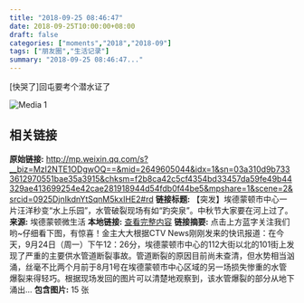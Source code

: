 ```yaml
---
title: "2018-09-25 08:46:47"
date: 2018-09-25T10:00:00+08:00
draft: false
categories: ["moments","2018","2018-09"]
tags: ["朋友圈","生活记录"]
summary: "2018-09-25 08:46:47..."
---
```


[快哭了]回屯要考个潜水证了

![Media 1](/Moments/photos/2018-09-25/201809250846470.jpg)

## 相关链接

**原始链接:** http://mp.weixin.qq.com/s?__biz=MzI2NTE1ODgwOQ==&mid=2649605044&idx=1&sn=03a310d9b7333612970551bae35a3915&chksm=f2b8ca42c5cf4354bd33457da59fe49b44329ae413699254e42cae281918944d54fdb0f44be5&mpshare=1&scene=2&srcid=0925DjnIkdnYtSqnM5kxIHE2#rd
**链接标题:** 【突发】埃德蒙顿市中心一片汪洋秒变“水上乐园”，水管破裂现场有如“趵突泉”。中秋节大家要在河上过了。
**来源:** 埃德蒙顿微生活
**本地链接:** [查看完整内容](/link_content/2018/09/2018-09-25/link_content/)
**链接摘要:** 点击上方蓝字关注我们哟~仔细看下图，有惊喜！金主大大根据CTV News刚刚发来的快讯报道：在今天，9月24日（周一）下午12：26分，埃德蒙顿市中心的112大街以北的101街上发现了严重的主要供水管道断裂事故。管道断裂的原因目前尚未查清，但水势相当汹涌，丝毫不比两个月前于8月1号在埃德蒙顿市中心区域的另一场损失惨重的水管爆裂来得轻巧。根据现场发回的图片可以清楚地观察到，该水管爆裂的部分从地下涌出...
**包含图片:** 15 张

